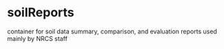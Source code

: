 # soilReports
container for soil data summary, comparison, and evaluation reports used mainly by NRCS staff
